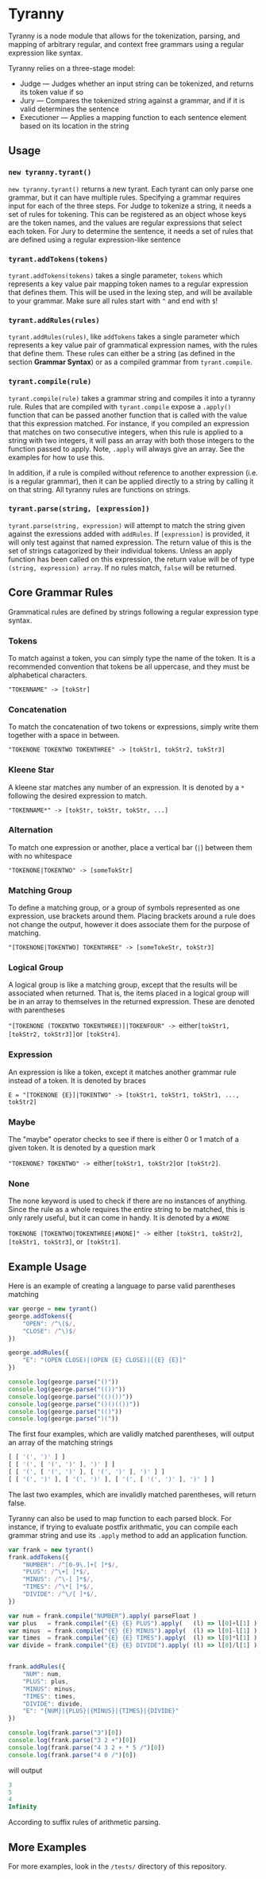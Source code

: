 # Tyranny

Tyranny is a node module that allows for the tokenization, parsing, and mapping of arbitrary regular, and context free grammars using a regular expression like syntax. 

Tyranny relies on a three-stage model:
 
 - Judge &mdash; Judges whether an input string can be tokenized, and returns its token value if so
 - Jury &mdash; Compares the tokenized string against a grammar, and if it is valid determines the sentence
 - Executioner &mdash; Applies a mapping function to each sentence element based on its location in the string

## Usage

### `new tyranny.tyrant()`

`new tyranny.tyrant()` returns a new tyrant. Each tyrant can only parse one grammar, but it can have multiple rules. Specifying a grammar requires input for each of the three steps. For Judge to tokenize a string, it needs a set of rules for tokening. This can be registered as an object whose keys are the token names, and the values are regular expressions that select each token. For Jury to determine the sentence, it needs a set of rules that are defined using a regular expression-like sentence 

### `tyrant.addTokens(tokens)`

`tyrant.addTokens(tokens)` takes a single parameter, `tokens` which represents a key value pair mapping token names to a regular expression that defines them. This will be used in the lexing step, and will be available to your grammar. Make sure all rules start with `^` and end with `$`!

### `tyrant.addRules(rules)`

`tyrant.addRules(rules)`, like `addTokens` takes a single parameter which represents a key value pair of grammatical expression names, with the rules that define them. These rules can either be a string (as defined in the section **Grammar Syntax**) or as a compiled grammar from `tyrant.compile`.

### `tyrant.compile(rule)`

`tyrant.compile(rule)` takes a grammar string and compiles it into a tyranny rule. Rules that are compiled with `tyrant.compile` expose a `.apply()` function that can be passed another function that is called with the value that this expression matched. For instance, if you compiled an expression that matches on two consecutive integers, when this rule is applied to a string with two integers, it will pass an array with both those integers to the function passed to apply. Note, `.apply` will always give an array. See the examples for how to use this.

In addition, if a rule is compiled without reference to another expression (i.e. is a regular grammar), then it can be applied directly to a string by calling it on that string. All tyranny rules are functions on strings.


### `tyrant.parse(string, [expression])`

`tyrant.parse(string, expression)` will attempt to match the string given against the exressions added with `addRules`. If `[expression]` is provided, it will only test against that named expression. The return value of this is the set of strings catagorized by their individual tokens. Unless an apply function has been called on this expression, the return value will be of type `(string, expression) array`. If no rules match, `false` will be returned. 

## Core Grammar Rules

Grammatical rules are defined by strings following a regular expression type syntax.

### Tokens

To match against a token, you can simply type the name of the token. It is a recommended convention that tokens be all uppercase, and they must be alphabetical characters.

`"TOKENNAME" -> [tokStr]` 

### Concatenation

To match the concatenation of two tokens or expressions, simply write them together with a space in between.

`"TOKENONE TOKENTWO TOKENTHREE" -> [tokStr1, tokStr2, tokStr3]`

### Kleene Star

A kleene star matches any number of an expression. It is denoted by a `*` following the desired expression to match.

`"TOKENNAME*" -> [tokStr, tokStr, tokStr, ...]`

### Alternation

To match one expression or another, place a vertical bar (`|`) between them with no whitespace 

`"TOKENONE|TOKENTWO" -> [someTokStr]`

### Matching Group

To define a matching group, or a group of symbols represented as one expression, use brackets around them. Placing brackets around a rule does not change the output, however it does associate them for the purpose of matching.

`"[TOKENONE|TOKENTWO] TOKENTHREE" -> [someTokeStr, tokStr3]`

### Logical Group

A logical group is like a matching group, except that the results will be associated when returned. That is, the items placed in a logical group will be in an array to themselves in the returned expression. These are denoted with parentheses

`"[TOKENONE (TOKENTWO TOKENTHREE)]|TOKENFOUR" -> `either` [tokStr1, [tokStr2, tokStr3]] `or` [tokStr4]`.

### Expression

An expression is like a token, except it matches another grammar rule instead of a token. It is denoted by braces

`E = "[TOKENONE {E}]|TOKENTWO" -> [tokStr1, tokStr1, tokStr1, ..., tokStr2]`

### Maybe

The "maybe" operator checks to see if there is either 0 or 1 match of a given token. It is denoted by a question mark

`"TOKENONE? TOKENTWO" -> `either` [tokStr1, tokStr2] `or` [tokStr2]`.

### None

The none keyword is used to check if there are no instances of anything. Since the rule as a whole requires the entire string to be matched, this is only rarely useful, but it can come in handy. It is denoted by a `#NONE`

`TOKENONE [TOKENTWO|TOKENTHREE|#NONE]" -> `either` [tokStr1, tokStr2]`,` [tokStr1, tokStr3]`, or` [tokStr1]`. 

## Example Usage

Here is an example of creating a language to parse valid parentheses matching

```js
var george = new tyrant()
george.addTokens({
	"OPEN": /^\($/,
	"CLOSE": /^\)$/
})

george.addRules({
	"E": "(OPEN CLOSE)|(OPEN {E} CLOSE)|[{E} {E}]"
})

console.log(george.parse("()"))
console.log(george.parse("(())"))
console.log(george.parse("(()())"))
console.log(george.parse("()()(())"))
console.log(george.parse("(()"))
console.log(george.parse(")("))
```

The first four examples, which are validly matched parentheses, will output an array of the matching strings

```js
[ [ '(', ')' ] ]
[ [ '(', [ '(', ')' ], ')' ] ]
[ [ '(', [ '(', ')' ], [ '(', ')' ], ')' ] ]
[ [ '(', ')' ], [ '(', ')' ], [ '(', [ '(', ')' ], ')' ] ]
```

The last two examples, which are invalidly matched parentheses, will return false.

Tyranny can also be used to map function to each parsed block. For instance, if trying to evaluate postfix arithmatic, you can compile each grammar string and use its `.apply` method to add an application function.

```js
var frank = new tyrant()
frank.addTokens({
	"NUMBER": /^[0-9\.]+[ ]*$/,
	"PLUS": /^\+[ ]*$/,
	"MINUS": /^\-[ ]*$/,
	"TIMES": /^\*[ ]*$/,
	"DIVIDE": /^\/[ ]*$/,
})

var num = frank.compile("NUMBER").apply( parseFloat )
var plus   = frank.compile("{E} {E} PLUS").apply(   (l) => l[0]+l[1] )
var minus  = frank.compile("{E} {E} MINUS").apply(  (l) => l[0]-l[1] )
var times  = frank.compile("{E} {E} TIMES").apply(  (l) => l[0]*l[1] )
var divide = frank.compile("{E} {E} DIVIDE").apply( (l) => l[0]/l[1] )


frank.addRules({
	"NUM": num,
	"PLUS": plus,
	"MINUS": minus,
	"TIMES": times,
	"DIVIDE": divide,
	"E": "{NUM}|{PLUS}|{MINUS}|{TIMES}|{DIVIDE}"
})

console.log(frank.parse("3")[0])
console.log(frank.parse("3 2 +")[0])
console.log(frank.parse("4 3 2 + * 5 /")[0])
console.log(frank.parse("4 0 /")[0])
```

will output

```js
3
5
4
Infinity
```

According to suffix rules of arithmetic parsing.


## More Examples

For more examples, look in the `/tests/` directory of this repository.
